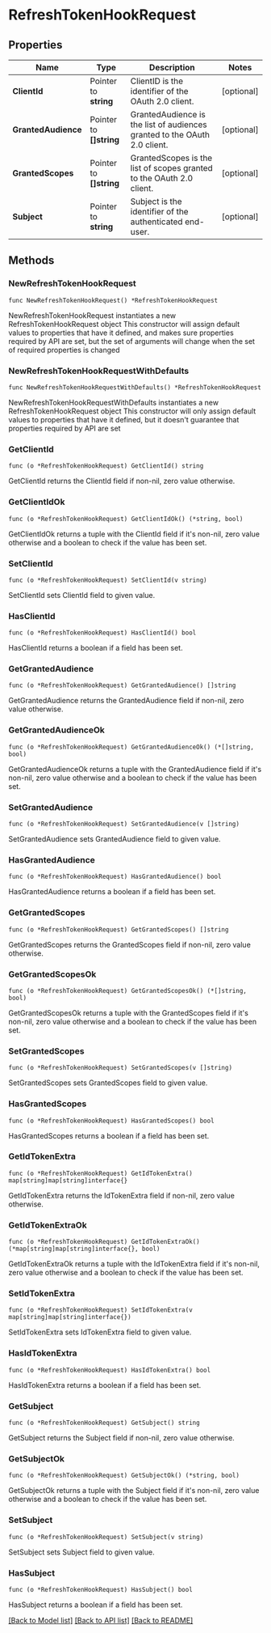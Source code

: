 # RefreshTokenHookRequest

## Properties

| Name                | Type                    | Description                                                               | Notes      |
| ------------------- | ----------------------- | ------------------------------------------------------------------------- | ---------- |
| **ClientId**        | Pointer to **string**   | ClientID is the identifier of the OAuth 2.0 client.                       | [optional] |
| **GrantedAudience** | Pointer to **[]string** | GrantedAudience is the list of audiences granted to the OAuth 2.0 client. | [optional] |
| **GrantedScopes**   | Pointer to **[]string** | GrantedScopes is the list of scopes granted to the OAuth 2.0 client.      | [optional] |
| **Subject**         | Pointer to **string**   | Subject is the identifier of the authenticated end-user.                  | [optional] |

## Methods

### NewRefreshTokenHookRequest

`func NewRefreshTokenHookRequest() *RefreshTokenHookRequest`

NewRefreshTokenHookRequest instantiates a new RefreshTokenHookRequest object
This constructor will assign default values to properties that have it defined,
and makes sure properties required by API are set, but the set of arguments will
change when the set of required properties is changed

### NewRefreshTokenHookRequestWithDefaults

`func NewRefreshTokenHookRequestWithDefaults() *RefreshTokenHookRequest`

NewRefreshTokenHookRequestWithDefaults instantiates a new
RefreshTokenHookRequest object This constructor will only assign default values
to properties that have it defined, but it doesn't guarantee that properties
required by API are set

### GetClientId

`func (o *RefreshTokenHookRequest) GetClientId() string`

GetClientId returns the ClientId field if non-nil, zero value otherwise.

### GetClientIdOk

`func (o *RefreshTokenHookRequest) GetClientIdOk() (*string, bool)`

GetClientIdOk returns a tuple with the ClientId field if it's non-nil, zero
value otherwise and a boolean to check if the value has been set.

### SetClientId

`func (o *RefreshTokenHookRequest) SetClientId(v string)`

SetClientId sets ClientId field to given value.

### HasClientId

`func (o *RefreshTokenHookRequest) HasClientId() bool`

HasClientId returns a boolean if a field has been set.

### GetGrantedAudience

`func (o *RefreshTokenHookRequest) GetGrantedAudience() []string`

GetGrantedAudience returns the GrantedAudience field if non-nil, zero value
otherwise.

### GetGrantedAudienceOk

`func (o *RefreshTokenHookRequest) GetGrantedAudienceOk() (*[]string, bool)`

GetGrantedAudienceOk returns a tuple with the GrantedAudience field if it's
non-nil, zero value otherwise and a boolean to check if the value has been set.

### SetGrantedAudience

`func (o *RefreshTokenHookRequest) SetGrantedAudience(v []string)`

SetGrantedAudience sets GrantedAudience field to given value.

### HasGrantedAudience

`func (o *RefreshTokenHookRequest) HasGrantedAudience() bool`

HasGrantedAudience returns a boolean if a field has been set.

### GetGrantedScopes

`func (o *RefreshTokenHookRequest) GetGrantedScopes() []string`

GetGrantedScopes returns the GrantedScopes field if non-nil, zero value
otherwise.

### GetGrantedScopesOk

`func (o *RefreshTokenHookRequest) GetGrantedScopesOk() (*[]string, bool)`

GetGrantedScopesOk returns a tuple with the GrantedScopes field if it's non-nil,
zero value otherwise and a boolean to check if the value has been set.

### SetGrantedScopes

`func (o *RefreshTokenHookRequest) SetGrantedScopes(v []string)`

SetGrantedScopes sets GrantedScopes field to given value.

### HasGrantedScopes

`func (o *RefreshTokenHookRequest) HasGrantedScopes() bool`

HasGrantedScopes returns a boolean if a field has been set.

### GetIdTokenExtra

`func (o *RefreshTokenHookRequest) GetIdTokenExtra() map[string]map[string]interface{}`

GetIdTokenExtra returns the IdTokenExtra field if non-nil, zero value otherwise.

### GetIdTokenExtraOk

`func (o *RefreshTokenHookRequest) GetIdTokenExtraOk() (*map[string]map[string]interface{}, bool)`

GetIdTokenExtraOk returns a tuple with the IdTokenExtra field if it's non-nil,
zero value otherwise and a boolean to check if the value has been set.

### SetIdTokenExtra

`func (o *RefreshTokenHookRequest) SetIdTokenExtra(v map[string]map[string]interface{})`

SetIdTokenExtra sets IdTokenExtra field to given value.

### HasIdTokenExtra

`func (o *RefreshTokenHookRequest) HasIdTokenExtra() bool`

HasIdTokenExtra returns a boolean if a field has been set.

### GetSubject

`func (o *RefreshTokenHookRequest) GetSubject() string`

GetSubject returns the Subject field if non-nil, zero value otherwise.

### GetSubjectOk

`func (o *RefreshTokenHookRequest) GetSubjectOk() (*string, bool)`

GetSubjectOk returns a tuple with the Subject field if it's non-nil, zero value
otherwise and a boolean to check if the value has been set.

### SetSubject

`func (o *RefreshTokenHookRequest) SetSubject(v string)`

SetSubject sets Subject field to given value.

### HasSubject

`func (o *RefreshTokenHookRequest) HasSubject() bool`

HasSubject returns a boolean if a field has been set.

[[Back to Model list]](../README.md#documentation-for-models)
[[Back to API list]](../README.md#documentation-for-api-endpoints)
[[Back to README]](../README.md)
